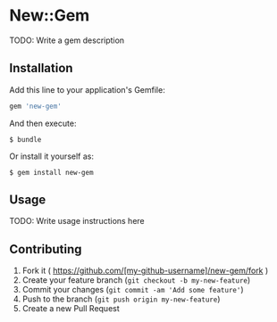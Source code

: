 # New::Gem

TODO: Write a gem description

## Installation

Add this line to your application's Gemfile:

```ruby
gem 'new-gem'
```

And then execute:

    $ bundle

Or install it yourself as:

    $ gem install new-gem

## Usage

TODO: Write usage instructions here

## Contributing

1. Fork it ( https://github.com/[my-github-username]/new-gem/fork )
2. Create your feature branch (`git checkout -b my-new-feature`)
3. Commit your changes (`git commit -am 'Add some feature'`)
4. Push to the branch (`git push origin my-new-feature`)
5. Create a new Pull Request
